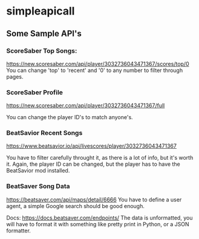 # simpleapicall

## Some Sample API's
### ScoreSaber Top Songs: 
https://new.scoresaber.com/api/player/3032736043471367/scores/top/0
You can change 'top' to 'recent' and '0' to any number to filter through pages.
### ScoreSaber Profile
https://new.scoresaber.com/api/player/3032736043471367/full

You can change the player ID's to match anyone's.

### BeatSavior Recent Songs
https://www.beatsavior.io/api/livescores/player/3032736043471367

You have to filter carefully throught it, as there is a lot of info, but it's worth it.
Again, the player ID can be changed, but the player has to have the BeatSavior mod installed.

### BeatSaver Song Data
https://beatsaver.com/api/maps/detail/6666
You have to define a user agent, a simple Google search should be good enough.

Docs: https://docs.beatsaver.com/endpoints/
The data is unformatted, you will have to format it with something like pretty print in Python, or a JSON formatter.
